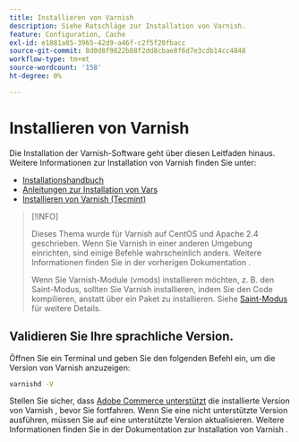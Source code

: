 ```yaml
---
title: Installieren von Varnish
description: Siehe Ratschläge zur Installation von Varnish.
feature: Configuration, Cache
exl-id: e1881a85-3965-42d9-a46f-c2f5f20fbacc
source-git-commit: 8d0d8f9822b88f2dd8cbae8f6d7e3cdb14cc4848
workflow-type: tm+mt
source-wordcount: '158'
ht-degree: 0%

---
```


# Installieren von Varnish

Die Installation der Varnish-Software geht über diesen Leitfaden hinaus. Weitere Informationen zur Installation von Varnish finden Sie unter:

- [Installationshandbuch](https://www.varnish-software.com/developers/tutorials/installing-varnish-ubuntu/)
- [Anleitungen zur Installation von Vars](https://www.varnish-cache.org/docs)
- [Installieren von Varnish (Tecmint)](https://www.tecmint.com/install-varnish-cache-web-accelerator/)

>[!INFO]
>
>Dieses Thema wurde für Varnish auf CentOS und Apache 2.4 geschrieben. Wenn Sie Varnish in einer anderen Umgebung einrichten, sind einige Befehle wahrscheinlich anders. Weitere Informationen finden Sie in der vorherigen Dokumentation .
>
>Wenn Sie Varnish-Module (vmods) installieren möchten, z. B. den Saint-Modus, sollten Sie Varnish installieren, indem Sie den Code kompilieren, anstatt über ein Paket zu installieren. Siehe [Saint-Modus](config-varnish-advanced.md#saint-mode) für weitere Details.

## Validieren Sie Ihre sprachliche Version.

Öffnen Sie ein Terminal und geben Sie den folgenden Befehl ein, um die Version von Varnish anzuzeigen:

```bash
varnishd -V
```

Stellen Sie sicher, dass [Adobe Commerce unterstützt](../../installation/system-requirements.md) die installierte Version von Varnish , bevor Sie fortfahren. Wenn Sie eine nicht unterstützte Version ausführen, müssen Sie auf eine unterstützte Version aktualisieren. Weitere Informationen finden Sie in der Dokumentation zur Installation von Varnish .
